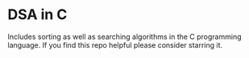 # DSA in C 
Includes sorting as well as searching algorithms in the C programming language. 
If you find this repo helpful please consider starring it.
